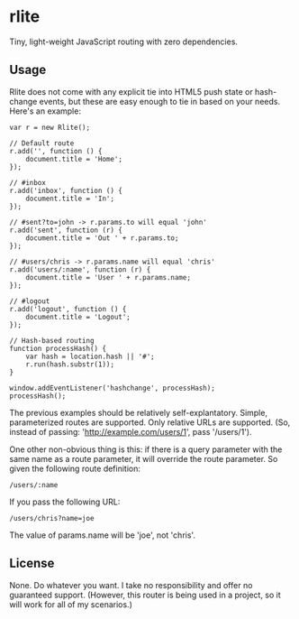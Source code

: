 # rlite

Tiny, light-weight JavaScript routing with zero dependencies.

## Usage
Rlite does not come with any explicit tie into HTML5 push state or hash-change events, but these are easy enough to tie in based on your needs. Here's an example:

    var r = new Rlite();

    // Default route
    r.add('', function () {
        document.title = 'Home';
    });

    // #inbox
    r.add('inbox', function () {
        document.title = 'In';
    });

    // #sent?to=john -> r.params.to will equal 'john'
    r.add('sent', function (r) {
        document.title = 'Out ' + r.params.to;
    });

    // #users/chris -> r.params.name will equal 'chris'
    r.add('users/:name', function (r) {
        document.title = 'User ' + r.params.name;
    });

    // #logout
    r.add('logout', function () {
        document.title = 'Logout';
    });

    // Hash-based routing
    function processHash() {
        var hash = location.hash || '#';
        r.run(hash.substr(1));
    }

    window.addEventListener('hashchange', processHash);
    processHash();

The previous examples should be relatively self-explantatory. Simple, parameterized routes are supported. Only relative URLs are supported. (So, instead of passing: 'http://example.com/users/1', pass '/users/1'). 

One other non-obvious thing is this: if there is a query parameter with the same name as a route parameter, it will override the route parameter. So given the following route definition:

    /users/:name

If you pass the following URL:

    /users/chris?name=joe

The value of params.name will be 'joe', not 'chris'.

## License
None. Do whatever you want. I take no responsibility and offer no guaranteed support. (However, this router is being used in a project, so it will work for all of my scenarios.)
